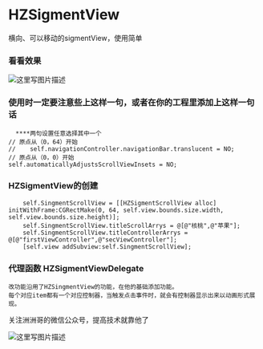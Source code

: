 # HZSigmentView
横向、可以移动的sigmentView，使用简单
### 看看效果
![这里写图片描述](http://img.blog.csdn.net/20160526200722125)

### 使用时一定要注意些上这样一句，或者在你的工程里添加上这样一句话
```objc
  ****两句设置任意选择其中一个
// 原点从（0，64）开始
//    self.navigationController.navigationBar.translucent = NO;
// 原点从（0，0）开始
self.automaticallyAdjustsScrollViewInsets = NO;
```


### HZSigmentView的创建
```objc
    self.SingmentScrollView = [[HZSigmentScrollView alloc] initWithFrame:CGRectMake(0, 64, self.view.bounds.size.width, self.view.bounds.size.height)];
    self.SingmentScrollView.titleScrollArrys = @[@"核桃",@"苹果"];
    self.SingmentScrollView.titleControllerArrys = @[@"firstViewController",@"secViewController"];
    [self.view addSubview:self.SingmentScrollView];
```
### 代理函数 HZSigmentViewDelegate
  
  ```objc
  改功能沿用了HZSingmentView的功能，在他的基础添加功能。
  每个对应item都有一个对应控制器，当触发点击事件时，就会有控制器显示出来以动画形式展现。
  ```
  


关注洲洲哥的微信公众号，提高技术就靠他了


![这里写图片描述](http://img.blog.csdn.net/20160520152250054)
 
 
 


